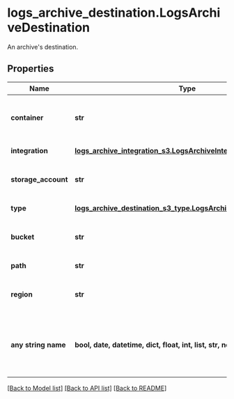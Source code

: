 # logs_archive_destination.LogsArchiveDestination

An archive's destination.
## Properties
Name | Type | Description | Notes
------------ | ------------- | ------------- | -------------
**container** | **str** | The container where the archive will be stored. | defaults to nulltype.Null
**integration** | [**logs_archive_integration_s3.LogsArchiveIntegrationS3**](LogsArchiveIntegrationS3.md) |  | defaults to nulltype.Null
**storage_account** | **str** | The associated storage account. | defaults to nulltype.Null
**type** | [**logs_archive_destination_s3_type.LogsArchiveDestinationS3Type**](LogsArchiveDestinationS3Type.md) |  | defaults to nulltype.Null
**bucket** | **str** | The bucket where the archive will be stored. | defaults to nulltype.Null
**path** | **str** | The archive path. | [optional] 
**region** | **str** | The region where the archive will be stored. | [optional] 
**any string name** | **bool, date, datetime, dict, float, int, list, str, none_type** | any string name can be used but the value must be the correct type | [optional]

[[Back to Model list]](README.md#documentation-for-models) [[Back to API list]](README.md#documentation-for-api-endpoints) [[Back to README]](README.md)


